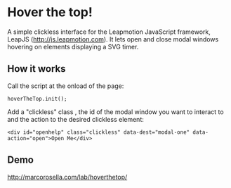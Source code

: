 Hover the top!
=============

A simple clickless interface for the Leapmotion JavaScript framework, LeapJS (http://js.leapmotion.com). It lets open and close modal windows hovering on elements displaying a SVG timer.
 

How it works
-------------------------
Call the script at the onload of the page:
```
hoverTheTop.init();
```
Add a "clickless" class , the id of the modal window you want to interact to and the action to the desired clickless element:

```
<div id="openhelp" class="clickless" data-dest="modal-one" data-action="open">Open Me</div>
```

Demo
-------------------------
http://marcorosella.com/lab/hoverthetop/